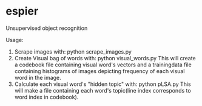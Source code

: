 # espier
Unsupervised object recognition

Usage:
1. Scrape images with:
	python scrape_images.py
2. Create Visual bag of words with:
	python visual_words.py
   This will create a codebook file containing visual word's vectors and a trainingdata file containing histograms of images depicting frequency of each visual word in the image.
3. Calculate each visual word's "hidden topic" with:
	python pLSA.py
   This will make a file containing each word's topic(line index corresponds to word index in codebook).
